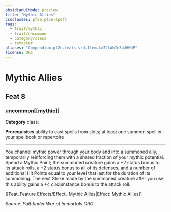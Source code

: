 ```yaml
---
obsidianUIMode: preview
title: "Mythic Allies"
cssclasses: pf2e,pf2e-spell
tags:
  - trait/mythic
  - trait/uncommon
  - category/class
  - remaster
aliases: "Compendium.pf2e.feats-srd.Item.Lx7JtAhIn3aJ6WbP"
license: ORC
---
```

# Mythic Allies
## Feat 8
### [uncommon](uncommon "Uncommon Rarity Trait")[[mythic]]

**Category** class; 



**Prerequisites** ability to cast spells from slots; at least one summon spell in your spellbook or repertoire
* * *
You channel mythic power through your body and into a summoned ally, temporarily reinforcing them with a shared fraction of your mythic potential. Spend a Mythic Point; the summoned creature gains a +2 status bonus to its attack rolls, a +2 status bonus to all of its defenses, and a number of additional Hit Points equal to your level that last for the duration of its summoning. The next Strike made by the summoned creature after you use this ability gains a +4 circumstance bonus to the attack roll.

[[Feat_Feature Effects/Effect_ Mythic Allies|Effect: Mythic Allies]]

*Source: Pathfinder War of Immortals*
*ORC*